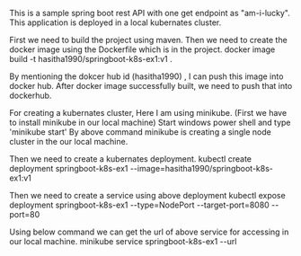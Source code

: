This is a sample spring boot rest API with one get endpoint as "am-i-lucky".
This application is deployed in a local kubernates cluster.

First we need to build the project using maven.
Then we need to create the docker image using  the Dockerfile which is in the project.
docker image build -t hasitha1990/springboot-k8s-ex1:v1 .

By mentioning the dokcer hub id (hasitha1990) , I can push this image into docker hub.
After  docker image successfully built, we need to push that into dockerhub.

For creating a kubernates cluster, Here I am using minikube. (First we have to install minikube in our local machine)
Start windows power shell and type 'minikube start'
By above command minikube is creating a single node cluster in the our local machine.

Then we need to create a kubernates deployment.
kubectl create deployment springboot-k8s-ex1 --image=hasitha1990/springboot-k8s-ex1:v1

Then we need to create a service using above  deployment
kubectl expose deployment springboot-k8s-ex1 --type=NodePort  --target-port=8080 --port=80

Using below command we can get the  url  of above service for accessing in our local machine.
minikube service springboot-k8s-ex1 --url
